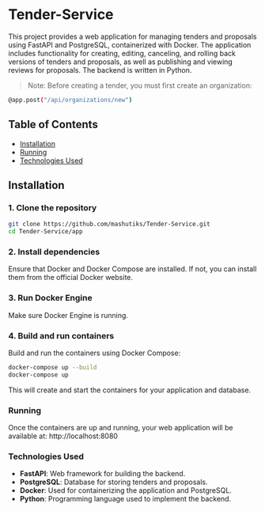 
# Tender-Service

[](https://github.com/mashutiks/Tender-Service/blob/main/README.md#tender-service)

This project provides a web application for managing tenders and proposals using FastAPI and PostgreSQL, containerized with Docker. 
The application includes functionality for creating, editing, canceling, and rolling back versions of tenders and proposals, as well as publishing and viewing reviews for proposals. The backend is written in Python. 

>Note: Before creating a tender, you must first create an organization:
```bash
@app.post("/api/organizations/new")
```

## Table of Contents

[](https://github.com/mashutiks/Tender-Service/blob/main/README.md#table-of-contents)

-   [Installation](https://github.com/mashutiks/Tender-Service/blob/main/README.md#installation)
-   [Running](https://github.com/mashutiks/Tender-Service/blob/main/README.md#running)
-   [Technologies Used](https://github.com/mashutiks/Tender-Service/blob/main/README.md#technologies-used)

## Installation

[](https://github.com/mashutiks/Tender-Service/blob/main/README.md#installation)

### 1. Clone the repository

[](https://github.com/mashutiks/Tender-Service/blob/main/README.md#1-clone-the-repository)

```bash
git clone https://github.com/mashutiks/Tender-Service.git
cd Tender-Service/app
```

### 2. Install dependencies
Ensure that Docker and Docker Compose are installed. If not, you can install them from the official Docker website.

### 3. Run Docker Engine
Make sure Docker Engine is running.

### 4. Build and run containers
Build and run the containers using Docker Compose:

```bash
docker-compose up --build
docker-compose up
```

This will create and start the containers for your application and database.

### Running
Once the containers are up and running, your web application will be available at: http://localhost:8080

### Technologies Used
- **FastAPI**: Web framework for building the backend.
- **PostgreSQL**: Database for storing tenders and proposals.
- **Docker**: Used for containerizing the application and PostgreSQL.
- **Python**: Programming language used to implement the backend.
